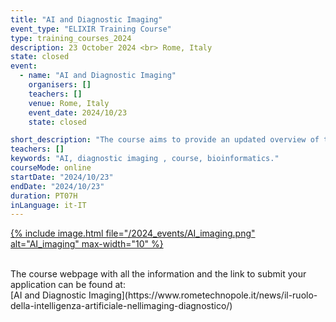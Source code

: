 ```yaml
---
title: "AI and Diagnostic Imaging"
event_type: "ELIXIR Training Course"
type: training_courses_2024
description: 23 October 2024 <br> Rome, Italy
state: closed
event:
  - name: "AI and Diagnostic Imaging"
    organisers: []
    teachers: []
    venue: Rome, Italy
    event_date: 2024/10/23
    state: closed

short_description: "The course aims to provide an updated overview of the state of the art, explore the prospects of AI in various image acquisition and processing workflows, and highlight its contribution to the diagnostic process and therapeutic follow-up."
teachers: []
keywords: "AI, diagnostic imaging , course, bioinformatics."
courseMode: online
startDate: "2024/10/23"
endDate: "2024/10/23"
duration: PT07H
inLanguage: it-IT   
---
```




[{% include image.html file="/2024_events/AI_imaging.png" alt="AI_imaging" max-width="10" %}](https://www.rometechnopole.it/news/il-ruolo-della-intelligenza-artificiale-nellimaging-diagnostico/)

<br>
The course webpage with all the information and the link to submit your application can be found at:<br>
[AI and Diagnostic Imaging](https://www.rometechnopole.it/news/il-ruolo-della-intelligenza-artificiale-nellimaging-diagnostico/)
<br>
